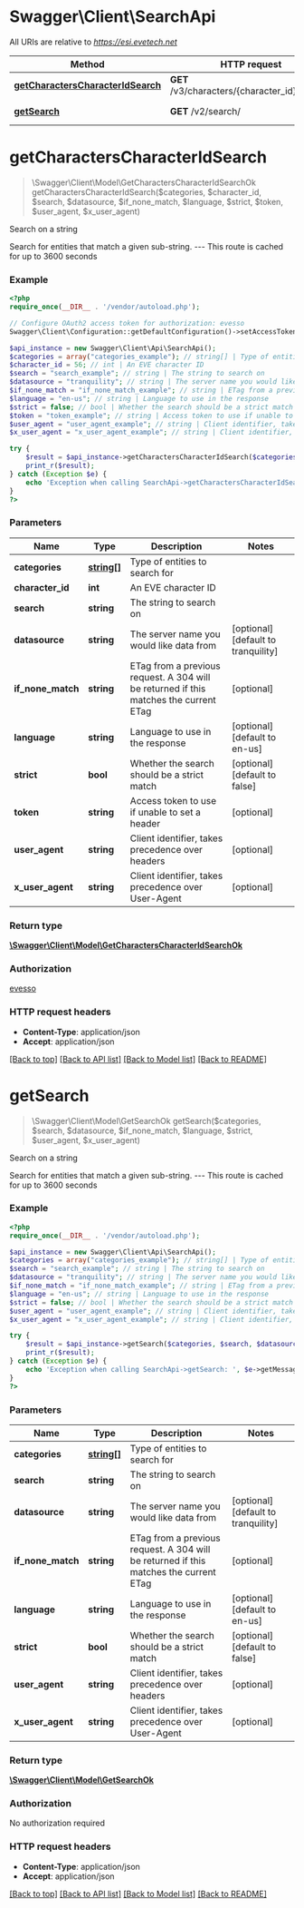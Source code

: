 # Swagger\Client\SearchApi

All URIs are relative to *https://esi.evetech.net*

Method | HTTP request | Description
------------- | ------------- | -------------
[**getCharactersCharacterIdSearch**](SearchApi.md#getCharactersCharacterIdSearch) | **GET** /v3/characters/{character_id}/search/ | Search on a string
[**getSearch**](SearchApi.md#getSearch) | **GET** /v2/search/ | Search on a string


# **getCharactersCharacterIdSearch**
> \Swagger\Client\Model\GetCharactersCharacterIdSearchOk getCharactersCharacterIdSearch($categories, $character_id, $search, $datasource, $if_none_match, $language, $strict, $token, $user_agent, $x_user_agent)

Search on a string

Search for entities that match a given sub-string.  ---  This route is cached for up to 3600 seconds

### Example
```php
<?php
require_once(__DIR__ . '/vendor/autoload.php');

// Configure OAuth2 access token for authorization: evesso
Swagger\Client\Configuration::getDefaultConfiguration()->setAccessToken('YOUR_ACCESS_TOKEN');

$api_instance = new Swagger\Client\Api\SearchApi();
$categories = array("categories_example"); // string[] | Type of entities to search for
$character_id = 56; // int | An EVE character ID
$search = "search_example"; // string | The string to search on
$datasource = "tranquility"; // string | The server name you would like data from
$if_none_match = "if_none_match_example"; // string | ETag from a previous request. A 304 will be returned if this matches the current ETag
$language = "en-us"; // string | Language to use in the response
$strict = false; // bool | Whether the search should be a strict match
$token = "token_example"; // string | Access token to use if unable to set a header
$user_agent = "user_agent_example"; // string | Client identifier, takes precedence over headers
$x_user_agent = "x_user_agent_example"; // string | Client identifier, takes precedence over User-Agent

try {
    $result = $api_instance->getCharactersCharacterIdSearch($categories, $character_id, $search, $datasource, $if_none_match, $language, $strict, $token, $user_agent, $x_user_agent);
    print_r($result);
} catch (Exception $e) {
    echo 'Exception when calling SearchApi->getCharactersCharacterIdSearch: ', $e->getMessage(), PHP_EOL;
}
?>
```

### Parameters

Name | Type | Description  | Notes
------------- | ------------- | ------------- | -------------
 **categories** | [**string[]**](../Model/string.md)| Type of entities to search for |
 **character_id** | **int**| An EVE character ID |
 **search** | **string**| The string to search on |
 **datasource** | **string**| The server name you would like data from | [optional] [default to tranquility]
 **if_none_match** | **string**| ETag from a previous request. A 304 will be returned if this matches the current ETag | [optional]
 **language** | **string**| Language to use in the response | [optional] [default to en-us]
 **strict** | **bool**| Whether the search should be a strict match | [optional] [default to false]
 **token** | **string**| Access token to use if unable to set a header | [optional]
 **user_agent** | **string**| Client identifier, takes precedence over headers | [optional]
 **x_user_agent** | **string**| Client identifier, takes precedence over User-Agent | [optional]

### Return type

[**\Swagger\Client\Model\GetCharactersCharacterIdSearchOk**](../Model/GetCharactersCharacterIdSearchOk.md)

### Authorization

[evesso](../../README.md#evesso)

### HTTP request headers

 - **Content-Type**: application/json
 - **Accept**: application/json

[[Back to top]](#) [[Back to API list]](../../README.md#documentation-for-api-endpoints) [[Back to Model list]](../../README.md#documentation-for-models) [[Back to README]](../../README.md)

# **getSearch**
> \Swagger\Client\Model\GetSearchOk getSearch($categories, $search, $datasource, $if_none_match, $language, $strict, $user_agent, $x_user_agent)

Search on a string

Search for entities that match a given sub-string.  ---  This route is cached for up to 3600 seconds

### Example
```php
<?php
require_once(__DIR__ . '/vendor/autoload.php');

$api_instance = new Swagger\Client\Api\SearchApi();
$categories = array("categories_example"); // string[] | Type of entities to search for
$search = "search_example"; // string | The string to search on
$datasource = "tranquility"; // string | The server name you would like data from
$if_none_match = "if_none_match_example"; // string | ETag from a previous request. A 304 will be returned if this matches the current ETag
$language = "en-us"; // string | Language to use in the response
$strict = false; // bool | Whether the search should be a strict match
$user_agent = "user_agent_example"; // string | Client identifier, takes precedence over headers
$x_user_agent = "x_user_agent_example"; // string | Client identifier, takes precedence over User-Agent

try {
    $result = $api_instance->getSearch($categories, $search, $datasource, $if_none_match, $language, $strict, $user_agent, $x_user_agent);
    print_r($result);
} catch (Exception $e) {
    echo 'Exception when calling SearchApi->getSearch: ', $e->getMessage(), PHP_EOL;
}
?>
```

### Parameters

Name | Type | Description  | Notes
------------- | ------------- | ------------- | -------------
 **categories** | [**string[]**](../Model/string.md)| Type of entities to search for |
 **search** | **string**| The string to search on |
 **datasource** | **string**| The server name you would like data from | [optional] [default to tranquility]
 **if_none_match** | **string**| ETag from a previous request. A 304 will be returned if this matches the current ETag | [optional]
 **language** | **string**| Language to use in the response | [optional] [default to en-us]
 **strict** | **bool**| Whether the search should be a strict match | [optional] [default to false]
 **user_agent** | **string**| Client identifier, takes precedence over headers | [optional]
 **x_user_agent** | **string**| Client identifier, takes precedence over User-Agent | [optional]

### Return type

[**\Swagger\Client\Model\GetSearchOk**](../Model/GetSearchOk.md)

### Authorization

No authorization required

### HTTP request headers

 - **Content-Type**: application/json
 - **Accept**: application/json

[[Back to top]](#) [[Back to API list]](../../README.md#documentation-for-api-endpoints) [[Back to Model list]](../../README.md#documentation-for-models) [[Back to README]](../../README.md)

